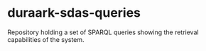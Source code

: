 # duraark-sdas-queries
Repository holding a set of SPARQL queries showing the retrieval capabilities of the system.
